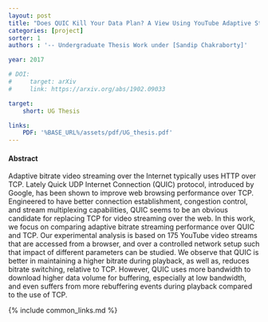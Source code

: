 ```yaml
---
layout: post
title: "Does QUIC Kill Your Data Plan? A View Using YouTube Adaptive Streaming Clients"
categories: [project]
sorter: 1
authors : '-- Undergraduate Thesis Work under [Sandip Chakraborty]'

year: 2017

# DOI:
#     target: arXiv
#     link: https://arxiv.org/abs/1902.09033

target:
    short: UG Thesis

links:
    PDF: '%BASE_URL%/assets/pdf/UG_thesis.pdf'
---
```


#### Abstract

Adaptive bitrate video streaming over the Internet typically uses HTTP over TCP. Lately Quick UDP Internet Connection (QUIC) protocol, introduced by Google, has been shown to improve web browsing performance over TCP. Engineered to have better connection establishment, congestion control, and stream multiplexing capabilities, QUIC seems to be an obvious candidate for replacing TCP for video streaming over the web. In this work, we focus on comparing adaptive bitrate streaming performance over QUIC and TCP. Our experimental analysis is based on $175$ YouTube video streams that are accessed from a browser, and over a controlled network setup such that impact of different parameters can be studied. We observe that QUIC is better in maintaining a higher bitrate during playback, as well as, reduces bitrate switching, relative to TCP. However, QUIC uses more bandwidth to download higher data volume for buffering, especially at low bandwidth, and even suffers from more rebuffering events during playback compared to the use of TCP.

{% include common_links.md %}